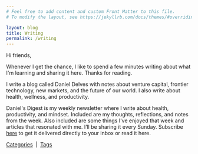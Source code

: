 ```yaml
---
# Feel free to add content and custom Front Matter to this file.
# To modify the layout, see https://jekyllrb.com/docs/themes/#overriding-theme-defaults

layout: blog
title: Writing
permalink: /writing
---
```


Hi friends,

Whenever I get the chance, I like to spend a few minutes writing about what I'm learning and sharing it here. Thanks for reading.

I write a blog called Daniel Delves with notes about venture capital, frontier technology, new markets, and the future of our world. I also write about health, wellness, and productivity.

Daniel's Digest is my weekly newsletter where I write about health, productivity, and mindset. Included are my thoughts, reflections, and notes from the week. Also included are some things I've enjoyed that week and articles that resonated with me. I’ll be sharing it every Sunday. Subscribe [here](https://danielsdigest.substack.com/) to get it delivered directly to your inbox or read it here.

[Categories](/categories) &nbsp;|&nbsp;
[Tags](/tags)
